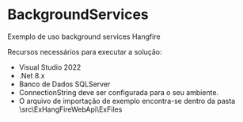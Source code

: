 # BackgroundServices
Exemplo de uso background services Hangfire

Recursos necessários para executar a solução:
  - Visual Studio 2022
  - .Net 8.x
  - Banco de Dados SQLServer
  - ConnectionString deve ser configurada para o seu ambiente.
  - O arquivo de importação de exemplo encontra-se dentro da pasta \src\ExHangFireWebApi\ExFiles
